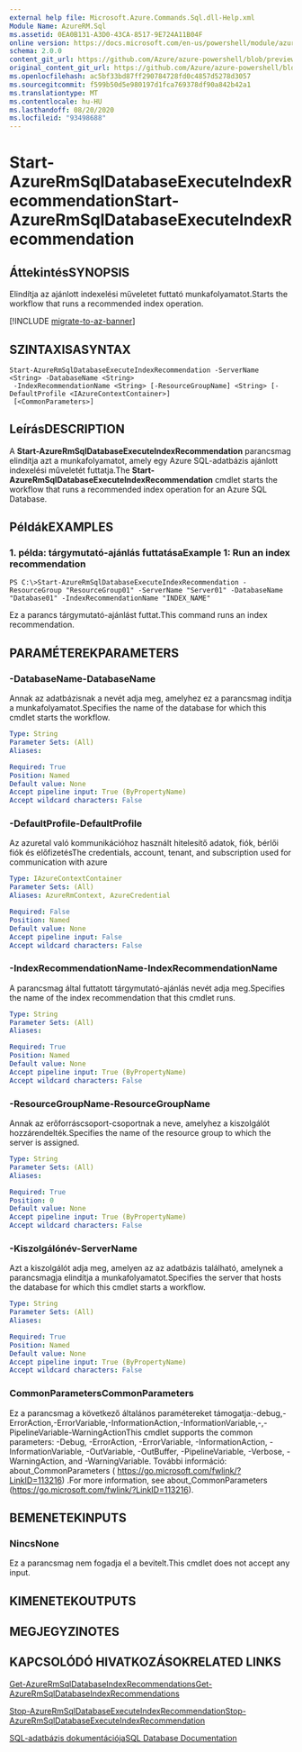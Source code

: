 ```yaml
---
external help file: Microsoft.Azure.Commands.Sql.dll-Help.xml
Module Name: AzureRM.Sql
ms.assetid: 0EA0B131-A3D0-43CA-8517-9E724A11B04F
online version: https://docs.microsoft.com/en-us/powershell/module/azurerm.sql/start-azurermsqldatabaseexecuteindexrecommendation
schema: 2.0.0
content_git_url: https://github.com/Azure/azure-powershell/blob/preview/src/ResourceManager/Sql/Commands.Sql/help/Start-AzureRmSqlDatabaseExecuteIndexRecommendation.md
original_content_git_url: https://github.com/Azure/azure-powershell/blob/preview/src/ResourceManager/Sql/Commands.Sql/help/Start-AzureRmSqlDatabaseExecuteIndexRecommendation.md
ms.openlocfilehash: ac5bf33bd87ff290784728fd0c4857d5278d3057
ms.sourcegitcommit: f599b50d5e980197d1fca769378df90a842b42a1
ms.translationtype: MT
ms.contentlocale: hu-HU
ms.lasthandoff: 08/20/2020
ms.locfileid: "93498688"
---
```

# <span data-ttu-id="a4673-101">Start-AzureRmSqlDatabaseExecuteIndexRecommendation</span><span class="sxs-lookup"><span data-stu-id="a4673-101">Start-AzureRmSqlDatabaseExecuteIndexRecommendation</span></span>

## <span data-ttu-id="a4673-102">Áttekintés</span><span class="sxs-lookup"><span data-stu-id="a4673-102">SYNOPSIS</span></span>
<span data-ttu-id="a4673-103">Elindítja az ajánlott indexelési műveletet futtató munkafolyamatot.</span><span class="sxs-lookup"><span data-stu-id="a4673-103">Starts the workflow that runs a recommended index operation.</span></span>

[!INCLUDE [migrate-to-az-banner](../../includes/migrate-to-az-banner.md)]

## <span data-ttu-id="a4673-104">SZINTAXISA</span><span class="sxs-lookup"><span data-stu-id="a4673-104">SYNTAX</span></span>

```
Start-AzureRmSqlDatabaseExecuteIndexRecommendation -ServerName <String> -DatabaseName <String>
 -IndexRecommendationName <String> [-ResourceGroupName] <String> [-DefaultProfile <IAzureContextContainer>]
 [<CommonParameters>]
```

## <span data-ttu-id="a4673-105">Leírás</span><span class="sxs-lookup"><span data-stu-id="a4673-105">DESCRIPTION</span></span>
<span data-ttu-id="a4673-106">A **Start-AzureRmSqlDatabaseExecuteIndexRecommendation** parancsmag elindítja azt a munkafolyamatot, amely egy Azure SQL-adatbázis ajánlott indexelési műveletét futtatja.</span><span class="sxs-lookup"><span data-stu-id="a4673-106">The **Start-AzureRmSqlDatabaseExecuteIndexRecommendation** cmdlet starts the workflow that runs a recommended index operation for an Azure SQL Database.</span></span>

## <span data-ttu-id="a4673-107">Példák</span><span class="sxs-lookup"><span data-stu-id="a4673-107">EXAMPLES</span></span>

### <span data-ttu-id="a4673-108">1. példa: tárgymutató-ajánlás futtatása</span><span class="sxs-lookup"><span data-stu-id="a4673-108">Example 1: Run an index recommendation</span></span>
```
PS C:\>Start-AzureRmSqlDatabaseExecuteIndexRecommendation -ResourceGroup "ResourceGroup01" -ServerName "Server01" -DatabaseName "Database01" -IndexRecommendationName "INDEX_NAME"
```

<span data-ttu-id="a4673-109">Ez a parancs tárgymutató-ajánlást futtat.</span><span class="sxs-lookup"><span data-stu-id="a4673-109">This command runs an index recommendation.</span></span>

## <span data-ttu-id="a4673-110">PARAMÉTEREK</span><span class="sxs-lookup"><span data-stu-id="a4673-110">PARAMETERS</span></span>

### <span data-ttu-id="a4673-111">-DatabaseName</span><span class="sxs-lookup"><span data-stu-id="a4673-111">-DatabaseName</span></span>
<span data-ttu-id="a4673-112">Annak az adatbázisnak a nevét adja meg, amelyhez ez a parancsmag indítja a munkafolyamatot.</span><span class="sxs-lookup"><span data-stu-id="a4673-112">Specifies the name of the database for which this cmdlet starts the workflow.</span></span>

```yaml
Type: String
Parameter Sets: (All)
Aliases:

Required: True
Position: Named
Default value: None
Accept pipeline input: True (ByPropertyName)
Accept wildcard characters: False
```

### <span data-ttu-id="a4673-113">-DefaultProfile</span><span class="sxs-lookup"><span data-stu-id="a4673-113">-DefaultProfile</span></span>
<span data-ttu-id="a4673-114">Az azuretal való kommunikációhoz használt hitelesítő adatok, fiók, bérlői fiók és előfizetés</span><span class="sxs-lookup"><span data-stu-id="a4673-114">The credentials, account, tenant, and subscription used for communication with azure</span></span>

```yaml
Type: IAzureContextContainer
Parameter Sets: (All)
Aliases: AzureRmContext, AzureCredential

Required: False
Position: Named
Default value: None
Accept pipeline input: False
Accept wildcard characters: False
```

### <span data-ttu-id="a4673-115">-IndexRecommendationName</span><span class="sxs-lookup"><span data-stu-id="a4673-115">-IndexRecommendationName</span></span>
<span data-ttu-id="a4673-116">A parancsmag által futtatott tárgymutató-ajánlás nevét adja meg.</span><span class="sxs-lookup"><span data-stu-id="a4673-116">Specifies the name of the index recommendation that this cmdlet runs.</span></span>

```yaml
Type: String
Parameter Sets: (All)
Aliases:

Required: True
Position: Named
Default value: None
Accept pipeline input: True (ByPropertyName)
Accept wildcard characters: False
```

### <span data-ttu-id="a4673-117">-ResourceGroupName</span><span class="sxs-lookup"><span data-stu-id="a4673-117">-ResourceGroupName</span></span>
<span data-ttu-id="a4673-118">Annak az erőforráscsoport-csoportnak a neve, amelyhez a kiszolgálót hozzárendelték.</span><span class="sxs-lookup"><span data-stu-id="a4673-118">Specifies the name of the resource group to which the server is assigned.</span></span>

```yaml
Type: String
Parameter Sets: (All)
Aliases:

Required: True
Position: 0
Default value: None
Accept pipeline input: True (ByPropertyName)
Accept wildcard characters: False
```

### <span data-ttu-id="a4673-119">-Kiszolgálónév</span><span class="sxs-lookup"><span data-stu-id="a4673-119">-ServerName</span></span>
<span data-ttu-id="a4673-120">Azt a kiszolgálót adja meg, amelyen az az adatbázis található, amelynek a parancsmagja elindítja a munkafolyamatot.</span><span class="sxs-lookup"><span data-stu-id="a4673-120">Specifies the server that hosts the database for which this cmdlet starts a workflow.</span></span>

```yaml
Type: String
Parameter Sets: (All)
Aliases:

Required: True
Position: Named
Default value: None
Accept pipeline input: True (ByPropertyName)
Accept wildcard characters: False
```

### <span data-ttu-id="a4673-121">CommonParameters</span><span class="sxs-lookup"><span data-stu-id="a4673-121">CommonParameters</span></span>
<span data-ttu-id="a4673-122">Ez a parancsmag a következő általános paramétereket támogatja:-debug,-ErrorAction,-ErrorVariable,-InformationAction,-InformationVariable,-,-PipelineVariable-WarningAction</span><span class="sxs-lookup"><span data-stu-id="a4673-122">This cmdlet supports the common parameters: -Debug, -ErrorAction, -ErrorVariable, -InformationAction, -InformationVariable, -OutVariable, -OutBuffer, -PipelineVariable, -Verbose, -WarningAction, and -WarningVariable.</span></span> <span data-ttu-id="a4673-123">További információ: about_CommonParameters ( https://go.microsoft.com/fwlink/?LinkID=113216) .</span><span class="sxs-lookup"><span data-stu-id="a4673-123">For more information, see about_CommonParameters (https://go.microsoft.com/fwlink/?LinkID=113216).</span></span>

## <span data-ttu-id="a4673-124">BEMENETEK</span><span class="sxs-lookup"><span data-stu-id="a4673-124">INPUTS</span></span>

### <span data-ttu-id="a4673-125">Nincs</span><span class="sxs-lookup"><span data-stu-id="a4673-125">None</span></span>
<span data-ttu-id="a4673-126">Ez a parancsmag nem fogadja el a bevitelt.</span><span class="sxs-lookup"><span data-stu-id="a4673-126">This cmdlet does not accept any input.</span></span>

## <span data-ttu-id="a4673-127">KIMENETEK</span><span class="sxs-lookup"><span data-stu-id="a4673-127">OUTPUTS</span></span>

## <span data-ttu-id="a4673-128">MEGJEGYZI</span><span class="sxs-lookup"><span data-stu-id="a4673-128">NOTES</span></span>

## <span data-ttu-id="a4673-129">KAPCSOLÓDÓ HIVATKOZÁSOK</span><span class="sxs-lookup"><span data-stu-id="a4673-129">RELATED LINKS</span></span>

[<span data-ttu-id="a4673-130">Get-AzureRmSqlDatabaseIndexRecommendations</span><span class="sxs-lookup"><span data-stu-id="a4673-130">Get-AzureRmSqlDatabaseIndexRecommendations</span></span>](./Get-AzureRmSqlDatabaseIndexRecommendations.md)

[<span data-ttu-id="a4673-131">Stop-AzureRmSqlDatabaseExecuteIndexRecommendation</span><span class="sxs-lookup"><span data-stu-id="a4673-131">Stop-AzureRmSqlDatabaseExecuteIndexRecommendation</span></span>](./Stop-AzureRmSqlDatabaseExecuteIndexRecommendation.md)

[<span data-ttu-id="a4673-132">SQL-adatbázis dokumentációja</span><span class="sxs-lookup"><span data-stu-id="a4673-132">SQL Database Documentation</span></span>](https://docs.microsoft.com/azure/sql-database/)


